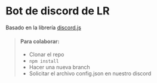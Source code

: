 # Bot de discord de LR

Basado en la librería [discord.js](https://discord.js.org/)

> #### Para colaborar:
>
> - Clonar el repo
> - `npm install`
> - Hacer una nueva branch
> - Solicitar el archivo config.json en nuestro discord
